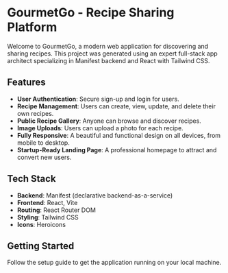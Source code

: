 # GourmetGo - Recipe Sharing Platform

Welcome to GourmetGo, a modern web application for discovering and sharing recipes. This project was generated using an expert full-stack app architect specializing in Manifest backend and React with Tailwind CSS.

## Features

- **User Authentication**: Secure sign-up and login for users.
- **Recipe Management**: Users can create, view, update, and delete their own recipes.
- **Public Recipe Gallery**: Anyone can browse and discover recipes.
- **Image Uploads**: Users can upload a photo for each recipe.
- **Fully Responsive**: A beautiful and functional design on all devices, from mobile to desktop.
- **Startup-Ready Landing Page**: A professional homepage to attract and convert new users.

## Tech Stack

- **Backend**: Manifest (declarative backend-as-a-service)
- **Frontend**: React, Vite
- **Routing**: React Router DOM
- **Styling**: Tailwind CSS
- **Icons**: Heroicons

## Getting Started

Follow the setup guide to get the application running on your local machine.